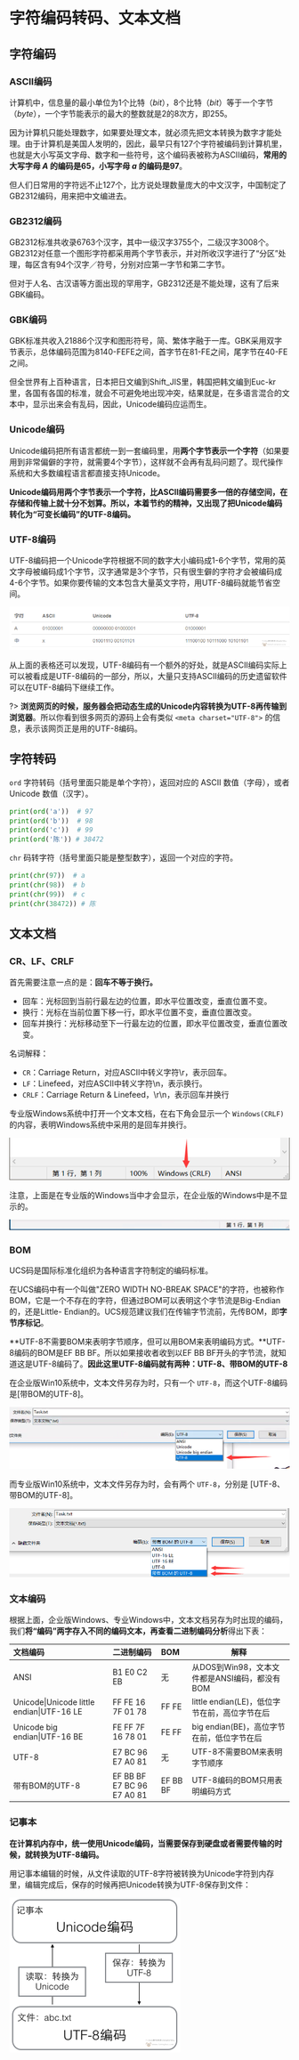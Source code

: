 # 字符编码转码、文本文档

## 字符编码

### ASCII编码

计算机中，信息量的最小单位为1个比特（*bit*），8个比特（*bit*）等于一个字节（*byte*），一个字节能表示的最大的整数就是2的8次方，即255。

因为计算机只能处理数字，如果要处理文本，就必须先把文本转换为数字才能处理。由于计算机是美国人发明的，因此，最早只有127个字符被编码到计算机里，也就是大小写英文字母、数字和一些符号，这个编码表被称为ASCII编码，**常用的大写字母 *A* 的编码是65，小写字母 *a* 的编码是97**。

但人们日常用的字符远不止127个，比方说处理数量庞大的中文汉字，中国制定了GB2312编码，用来把中文编进去。

### GB2312编码

GB2312标准共收录6763个汉字，其中一级汉字3755个，二级汉字3008个。GB2312对任意一个图形字符都采用两个字节表示，并对所收汉字进行了“分区”处理，每区含有94个汉字／符号，分别对应第一字节和第二字节。

但对于人名、古汉语等方面出现的罕用字，GB2312还是不能处理，这有了后来GBK编码。

### GBK编码

GBK标准共收入21886个汉字和图形符号，简、繁体字融于一库。GBK采用双字节表示，总体编码范围为8140-FEFE之间，首字节在81-FE之间，尾字节在40-FE之间。

但全世界有上百种语言，日本把日文编到Shift_JIS里，韩国把韩文编到Euc-kr里，各国有各国的标准，就会不可避免地出现冲突，结果就是，在多语言混合的文本中，显示出来会有乱码，因此，Unicode编码应运而生。

### Unicode编码

Unicode编码把所有语言都统一到一套编码里，用**两个字节表示一个字符**（如果要用到非常偏僻的字符，就需要4个字节），这样就不会再有乱码问题了。现代操作系统和大多数编程语言都直接支持Unicode。

**Unicode编码用两个字节表示一个字符，比ASCII编码需要多一倍的存储空间，在存储和传输上就十分不划算。所以，本着节约的精神，又出现了把Unicode编码转化为“可变长编码”的UTF-8编码。**

### UTF-8编码

UTF-8编码把一个Unicode字符根据不同的数字大小编码成1-6个字节，常用的英文字母被编码成1个字节，汉字通常是3个字节，只有很生僻的字符才会被编码成4-6个字节。如果你要传输的文本包含大量英文字符，用UTF-8编码就能节省空间。

![1560960924727398_5209155-ff52d77b55395e66](image/1560960924727398_5209155-ff52d77b55395e66.png)

从上面的表格还可以发现，UTF-8编码有一个额外的好处，就是ASCII编码实际上可以被看成是UTF-8编码的一部分，所以，大量只支持ASCII编码的历史遗留软件可以在UTF-8编码下继续工作。

?> **浏览网页的时候，服务器会把动态生成的Unicode内容转换为UTF-8再传输到浏览器**。所以你看到很多网页的源码上会有类似 `<meta charset="UTF-8">` 的信息，表示该网页正是用的UTF-8编码。

## 字符转码

`ord` 字符转码（括号里面只能是单个字符），返回对应的 ASCII 数值（字母），或者 Unicode 数值（汉字）。

```python
print(ord('a'))  # 97
print(ord('b'))  # 98
print(ord('c'))  # 99
print(ord('陈')) # 38472
```

`chr` 码转字符（括号里面只能是整型数字），返回一个对应的字符。

```python
print(chr(97))  # a
print(chr(98))  # b
print(chr(99))  # c
print(chr(38472)) # 陈
```

## 文本文档

### CR、LF、CRLF

首先需要注意一点的是：**回车不等于换行。**

- 回车：光标回到当前行最左边的位置，即水平位置改变，垂直位置不变。
- 换行：光标在当前位置下移一行，即水平位置不变，垂直位置改变。
- 回车并换行：光标移动至下一行最左边的位置，即水平位置改变，垂直位置改变。

名词解释：

- `CR`：Carriage Return，对应ASCII中转义字符\r，表示回车。
- `LF`：Linefeed，对应ASCII中转义字符\n，表示换行。
- `CRLF`：Carriage Return & Linefeed，\r\n，表示回车并换行

专业版Windows系统中打开一个文本文档，在右下角会显示一个 `Windows(CRLF)` 的内容，表明Windows系统中采用的是回车并换行。

![QQ截图20200913170837](image/QQ截图20200913170837.png)

注意，上面是在专业版的Windows当中才会显示，在企业版的Windows中是不显示的。

![QQ截图20200913170641](image/QQ截图20200913170641.png)

### BOM

UCS码是国际标准化组织为各种语言字符制定的编码标准。

在UCS编码中有一个叫做"ZERO WIDTH NO-BREAK SPACE"的字符，也被称作BOM，它是一个不存在的字符，但通过BOM可以表明这个字节流是Big-Endian的，还是Little- Endian的。UCS规范建议我们在传输字节流前，先传BOM，即**字节序标记**。

**UTF-8不需要BOM来表明字节顺序，但可以用BOM来表明编码方式。**UTF-8编码的BOM是EF BB BF。所以如果接收者收到以EF BB BF开头的字节流，就知道这是UTF-8编码了。**因此这里UTF-8编码就有两种：UTF-8、带BOM的UTF-8**

在企业版Win10系统中，文本文件另存为时，只有一个 `UTF-8`，而这个UTF-8编码是[带BOM的UTF-8]。

![QQ截图20200907234514](image/QQ截图20200907234514.png)

而专业版Win10系统中，文本文件另存为时，会有两个 `UTF-8`，分别是 [UTF-8、带BOM的UTF-8]。

![QQ截图20200908001101](image/QQ截图20200908001101.png)



### 文本编码

根据上面，企业版Windows、专业Windows中，文本文档另存为时出现的编码，我们**将“编码”两字存入不同的编码文本，再查看二进制编码分析**得出下表：

| 文档编码                                  | 二进制编码                 | BOM      | 解释                                          |
| :---------------------------------------- | :------------------------- | :------- | --------------------------------------------- |
| ANSI                                      | B1 E0 C2 EB                | 无       | 从DOS到Win98，文本文件都是ANSI编码，都没有BOM |
| Unicode\|Unicode little endian\|UTF-16 LE | FF FE 16 7F 01 78          | FF FE    | little endian(LE)，低位字节在前，高位字节在后 |
| Unicode big endian\|UTF-16 BE             | FE FF 7F 16 78 01          | FE FF    | big endian(BE)，高位字节在前，低位字节在后    |
| UTF-8                                     | E7 BC 96 E7 A0 81          | 无       | UTF-8不需要BOM来表明字节顺序                  |
| 带有BOM的UTF-8                            | EF BB BF E7 BC 96 E7 A0 81 | EF BB BF | UTF-8编码的BOM只用表明编码方式                |

### 记事本

**在计算机内存中，统一使用Unicode编码，当需要保存到硬盘或者需要传输的时候，就转换为UTF-8编码。**

用记事本编辑的时候，从文件读取的UTF-8字符被转换为Unicode字符到内存里，编辑完成后，保存的时候再把Unicode转换为UTF-8保存到文件：

![1560960924727398_5209155-4367f1bf02174011](image/1560960924727398_5209155-4367f1bf02174011.png)

